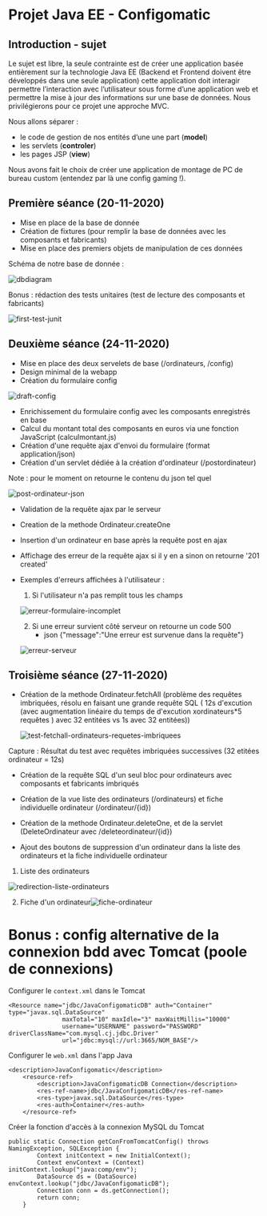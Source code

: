 # Projet Java EE - Configomatic

## Introduction - sujet
Le sujet est libre, la seule contrainte est de créer une application basée entièrement sur la technologie Java EE (Backend et Frontend doivent être développés dans une seule application) cette application doit interagir permettre l’interaction avec l’utilisateur sous forme d’une application web et permettre la mise à jour des informations sur une base de données. Nous privilégierons pour ce projet une approche MVC.

Nous allons séparer :
- le code de gestion de nos entités d’une une part (**model**)
- les servlets (**controler**)
- les pages JSP (**view**)

Nous avons fait le choix de créer une application de montage de PC de bureau custom (entendez par là une config gaming !).

## Première séance (20-11-2020)

- Mise en place de la base de donnée
- Création de fixtures (pour remplir la base de données avec les composants et fabricants)
- Mise en place des premiers objets de manipulation de ces données

Schéma de notre base de donnée :

![dbdiagram](https://raw.githubusercontent.com/art-dambrine/java-configomatic/master/img/dbdiagram.png)



Bonus : rédaction des tests unitaires (test de lecture des composants et fabricants)

![first-test-junit](https://raw.githubusercontent.com/art-dambrine/java-configomatic/master/img/first-test-junit.png)

## Deuxième séance (24-11-2020)

- Mise en place des deux servelets de base (/ordinateurs, /config)
- Design minimal de la webapp
- Création du formulaire config

![draft-config](https://raw.githubusercontent.com/art-dambrine/java-configomatic/master/img/draft-config.png)

- Enrichissement du formulaire config avec les composants enregistrés en base
- Calcul du montant total des composants en euros via une fonction JavaScript (calculmontant.js)
- Création d'une requête ajax d'envoi du formulaire (format application/json)
- Création d'un servlet dédiée à la création d'ordinateur (/postordinateur)

Note : pour le moment on retourne le contenu du json tel quel

![post-ordinateur-json](https://raw.githubusercontent.com/art-dambrine/java-configomatic/master/img/post-ordinateur-json.png)

- Validation de la requête ajax par le serveur

- Creation de la methode Ordinateur.createOne

- Insertion d'un ordinateur en base après la requête post en ajax

- Affichage des erreur de la requête ajax si il y en a sinon on retourne '201 created'

  

- Exemples d'erreurs affichées à l'utilisateur :

  1. Si l'utilisateur n'a pas remplit tous les champs

  ![erreur-formulaire-incomplet](https://raw.githubusercontent.com/art-dambrine/java-configomatic/master/img/erreur-formulaire-incomplet.png)
  
  2. Si une erreur survient côté serveur on retourne un code 500 
     + json {"message":"Une erreur est survenue dans la requête"}
  
  ![erreur-serveur](https://raw.githubusercontent.com/art-dambrine/java-configomatic/master/img/erreur-serveur.png)



## Troisième séance (27-11-2020)

- Création de la methode Ordinateur.fetchAll (problème des requêtes imbriquées, résolu en faisant une grande requête SQL ( 12s d'excution (avec augmentation linéaire du temps de d'excution xordinateurs*5 requêtes ) avec 32 entitées vs 1s avec 32 entitées))

  ![test-fetchall-ordinateurs-requetes-imbriquees](https://raw.githubusercontent.com/art-dambrine/java-configomatic/master/img/test-fetchall-ordinateurs-requetes-imbriquees.png)

Capture : Résultat du test avec requêtes imbriquées successives (32 etitées ordinateur = 12s)

- Création de la requête SQL d'un seul bloc pour ordinateurs avec composants et fabricants imbriqués

- Création de la vue liste des ordinateurs (/ordinateurs) et fiche individuelle ordinateur (/ordinateur/{id})

- Création de la methode Ordinateur.deleteOne, et de la servlet (DeleteOrdinateur avec /deleteordinateur/{id})

- Ajout des boutons de suppression d'un ordinateur dans la liste des ordinateurs et la fiche individuelle ordinateur

  

1. Liste des ordinateurs

![redirection-liste-ordinateurs](https://raw.githubusercontent.com/art-dambrine/java-configomatic/master/img/redirection-liste-ordinateurs.png)

2. Fiche d'un ordinateur![fiche-ordinateur](https://raw.githubusercontent.com/art-dambrine/java-configomatic/master/img/fiche-ordinateur.png)


# Bonus : config alternative de la connexion bdd avec Tomcat (poole de connexions)

Configurer le `context.xml` dans le Tomcat
```
<Resource name="jdbc/JavaConfigomaticDB" auth="Container" type="javax.sql.DataSource"
               maxTotal="10" maxIdle="3" maxWaitMillis="10000"
               username="USERNAME" password="PASSWORD" driverClassName="com.mysql.cj.jdbc.Driver"
               url="jdbc:mysql://url:3665/NOM_BASE"/>
```

Configurer le `web.xml` dans l'app Java

```
<description>JavaConfigomatic</description>
    <resource-ref>
        <description>JavaConfigomaticDB Connection</description>
        <res-ref-name>jdbc/JavaConfigomaticDB</res-ref-name>
        <res-type>javax.sql.DataSource</res-type>
        <res-auth>Container</res-auth>
    </resource-ref>
```

Créer la fonction d'accès à la connexion MySQL du Tomcat

```
public static Connection getConFromTomcatConfig() throws NamingException, SQLException {
        Context initContext = new InitialContext();
        Context envContext = (Context) initContext.lookup("java:comp/env");
        DataSource ds = (DataSource) envContext.lookup("jdbc/JavaConfigomaticDB");
        Connection conn = ds.getConnection();
        return conn;
    }
```